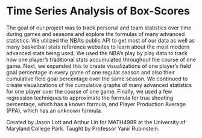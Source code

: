 # Time Series Analysis of Box-Scores

The goal of our project was to track personal and team statistics over time during games and seasons and
explore the formulas of many advanced statistics. We utilized the NBA’s public API to get most of our data as
well as many basketball stats reference websites to learn about the most modern advanced stats being used. We
used the NBA’s play by play data to track how one player’s traditional stats accumulated throughout the course
of one game. Next, we expanded this to create visualizations of one player’s field goal percentage in every game of
one regular season and also their cumulative field goal percentage over the same season. We continued to create
visualizations of the cumulative graphs of many advanced statistics for one player over the course of one game.
Finally, we used a few regression techniques to approximate the formula for true shooting percentage, which has
a known formula, and Player Production Average (PPA), which has an unknown formula.

Created by Jason Lott and Arthur Lin for MATH498R at the University of Maryland College Park. Taught by Professor Yanir Rubinstein.

